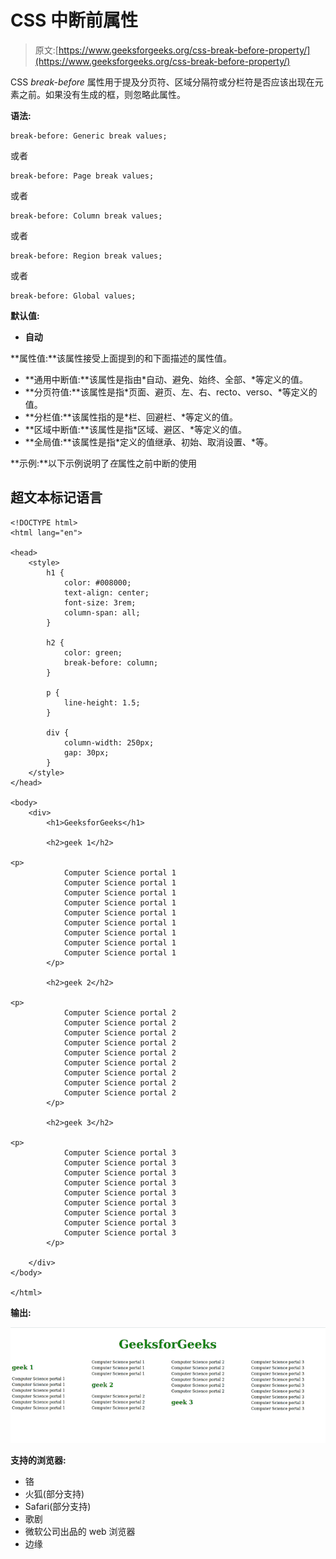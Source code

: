 # CSS 中断前属性

> 原文:[https://www.geeksforgeeks.org/css-break-before-property/](https://www.geeksforgeeks.org/css-break-before-property/)

CSS *break-before* 属性用于提及分页符、区域分隔符或分栏符是否应该出现在元素之前。如果没有生成的框，则忽略此属性。

**语法:**

```
break-before: Generic break values;
```

或者

```
break-before: Page break values;
```

或者

```
break-before: Column break values;
```

或者

```
break-before: Region break values;
```

或者

```
break-before: Global values;
```

**默认值:**

*   **自动**

**属性值:**该属性接受上面提到的和下面描述的属性值。

*   **通用中断值:**该属性是指由*自动、避免、始终、全部、*等定义的值。
*   **分页符值:**该属性是指*页面、避页、左、右、recto、verso、*等定义的值。
*   **分栏值:**该属性指的是*栏、回避栏、*等定义的值。
*   **区域中断值:**该属性是指*区域、避区、*等定义的值。
*   **全局值:**该属性是指*定义的值继承、初始、取消设置、*等。

**示例:**以下示例说明了*在*属性之前中断的使用

## 超文本标记语言

```
<!DOCTYPE html>
<html lang="en">

<head>
    <style>
        h1 {
            color: #008000;
            text-align: center;
            font-size: 3rem;
            column-span: all;
        }

        h2 {
            color: green;
            break-before: column;
        }

        p {
            line-height: 1.5;
        }

        div {
            column-width: 250px;
            gap: 30px;
        }
    </style>
</head>

<body>
    <div>
        <h1>GeeksforGeeks</h1>

        <h2>geek 1</h2>

<p>
            Computer Science portal 1
            Computer Science portal 1
            Computer Science portal 1
            Computer Science portal 1
            Computer Science portal 1
            Computer Science portal 1
            Computer Science portal 1
            Computer Science portal 1
            Computer Science portal 1
        </p>

        <h2>geek 2</h2>

<p>
            Computer Science portal 2
            Computer Science portal 2
            Computer Science portal 2
            Computer Science portal 2
            Computer Science portal 2
            Computer Science portal 2
            Computer Science portal 2
            Computer Science portal 2
            Computer Science portal 2
        </p>

        <h2>geek 3</h2>

<p>
            Computer Science portal 3
            Computer Science portal 3
            Computer Science portal 3
            Computer Science portal 3
            Computer Science portal 3
            Computer Science portal 3
            Computer Science portal 3
            Computer Science portal 3
            Computer Science portal 3
        </p>

    </div>
</body>

</html>
```

**输出:**

![](img/3fa882e0e856f7785735f846c793d38a.png)

**支持的浏览器:**

*   铬
*   火狐(部分支持)
*   Safari(部分支持)
*   歌剧
*   微软公司出品的 web 浏览器
*   边缘
